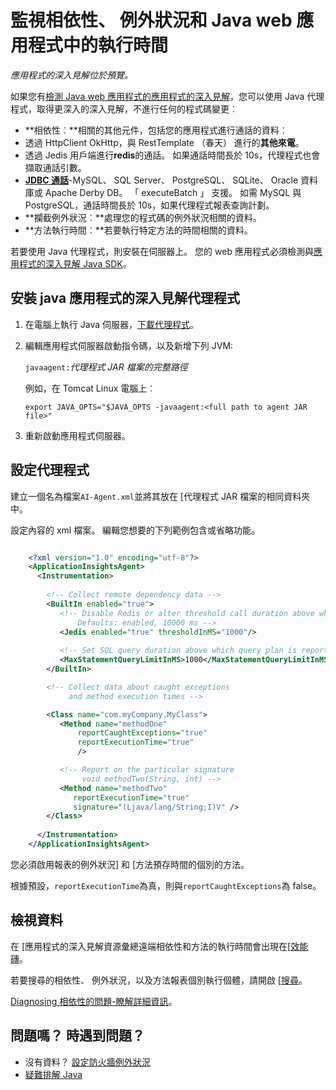 <properties 
    pageTitle="監視相依性、 例外狀況和 Java web 應用程式中的執行時間" 
    description="延伸 Java 網站與應用程式的深入見解的監控" 
    services="application-insights" 
    documentationCenter="java"
    authors="alancameronwills" 
    manager="douge"/>

<tags 
    ms.service="application-insights" 
    ms.workload="tbd" 
    ms.tgt_pltfrm="ibiza" 
    ms.devlang="na" 
    ms.topic="article" 
    ms.date="08/24/2016" 
    ms.author="awills"/>
 
# <a name="monitor-dependencies-exceptions-and-execution-times-in-java-web-apps"></a>監視相依性、 例外狀況和 Java web 應用程式中的執行時間

*應用程式的深入見解位於預覽。*

如果您有[檢測 Java web 應用程式的應用程式的深入見解][java]，您可以使用 Java 代理程式，取得更深入的深入見解，不進行任何的程式碼變更︰


* **相依性︰**相關的其他元件，包括您的應用程式進行通話的資料︰
 * 透過 HttpClient OkHttp，與 RestTemplate （春天） 進行的**其他來電**。
 * 透過 Jedis 用戶端進行**redis**的通話。 如果通話時間長於 10s，代理程式也會擷取通話引數。
 * **[JDBC 通話](http://docs.oracle.com/javase/7/docs/technotes/guides/jdbc/)**-MySQL、 SQL Server、 PostgreSQL、 SQLite、 Oracle 資料庫或 Apache Derby DB。 「 executeBatch 」 支援。 如需 MySQL 與 PostgreSQL，通話時間長於 10s，如果代理程式報表查詢計劃。 
* **攔截例外狀況︰**處理您的程式碼的例外狀況相關的資料。
* **方法執行時間︰**若要執行特定方法的時間相關的資料。

若要使用 Java 代理程式，則安裝在伺服器上。 您的 web 應用程式必須檢測與[應用程式的深入見解 Java SDK][java]。

## <a name="install-the-application-insights-agent-for-java"></a>安裝 java 應用程式的深入見解代理程式

1. 在電腦上執行 Java 伺服器，[下載代理程式](https://aka.ms/aijavasdk)。
2. 編輯應用程式伺服器啟動指令碼，以及新增下列 JVM:

    `javaagent:`*代理程式 JAR 檔案的完整路徑*

    例如，在 Tomcat Linux 電腦上︰

    `export JAVA_OPTS="$JAVA_OPTS -javaagent:<full path to agent JAR file>"`


3. 重新啟動應用程式伺服器。

## <a name="configure-the-agent"></a>設定代理程式

建立一個名為檔案`AI-Agent.xml`並將其放在 [代理程式 JAR 檔案的相同資料夾中。

設定內容的 xml 檔案。 編輯您想要的下列範例包含或省略功能。 

```XML

    <?xml version="1.0" encoding="utf-8"?>
    <ApplicationInsightsAgent>
      <Instrumentation>
        
        <!-- Collect remote dependency data -->
        <BuiltIn enabled="true">
           <!-- Disable Redis or alter threshold call duration above which arguments are sent.
               Defaults: enabled, 10000 ms -->
           <Jedis enabled="true" thresholdInMS="1000"/>
           
           <!-- Set SQL query duration above which query plan is reported (MySQL, PostgreSQL). Default is 10000 ms. -->
           <MaxStatementQueryLimitInMS>1000</MaxStatementQueryLimitInMS>
        </BuiltIn>

        <!-- Collect data about caught exceptions 
             and method execution times -->

        <Class name="com.myCompany.MyClass">
           <Method name="methodOne" 
               reportCaughtExceptions="true"
               reportExecutionTime="true"
               />

           <!-- Report on the particular signature
                void methodTwo(String, int) -->
           <Method name="methodTwo"
              reportExecutionTime="true"
              signature="(Ljava/lang/String;I)V" />
        </Class>
        
      </Instrumentation>
    </ApplicationInsightsAgent>

```

您必須啟用報表的例外狀況] 和 [方法預存時間的個別的方法。

根據預設，`reportExecutionTime`為真，則與`reportCaughtExceptions`為 false。

## <a name="view-the-data"></a>檢視資料

在 [應用程式的深入見解資源彙總遠端相依性和方法的執行時間會出現在[[效能磚][metrics]。 

若要搜尋的相依性、 例外狀況，以及方法報表個別執行個體，請開啟 [[搜尋][diagnostic]。 

[Diagnosing 相依性的問題-瞭解詳細資訊](app-insights-dependencies.md#diagnosis)。



## <a name="questions-problems"></a>問題嗎？ 時遇到問題？

* 沒有資料？ [設定防火牆例外狀況](app-insights-ip-addresses.md)
* [疑難排解 Java](app-insights-java-troubleshoot.md)



<!--Link references-->

[api]: app-insights-api-custom-events-metrics.md
[apiexceptions]: app-insights-api-custom-events-metrics.md#track-exception
[availability]: app-insights-monitor-web-app-availability.md
[diagnostic]: app-insights-diagnostic-search.md
[eclipse]: app-insights-java-eclipse.md
[java]: app-insights-java-get-started.md
[javalogs]: app-insights-java-trace-logs.md
[metrics]: app-insights-metrics-explorer.md
[usage]: app-insights-web-track-usage.md

 
